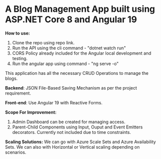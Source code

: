 # A Blog Management App built using ASP.NET Core 8 and Angular 19

**How to use:**
1. Clone the repo using repo link.
2. Run the API using the cli command - "dotnet watch run"
3. CORS Policy already included for the Angular local development and testing.
4. Run the angular app using command - "ng serve -o"


This application has all the necessary CRUD Operations to manage the blogs.

**Backend**: JSON File-Based Saving Mechanism as per the project requirement.

**Front-end**: Use Angular 19 with Reactive Forms. 


**Scope For Improvement:** 
1. Admin Dashboard can be created for managing access.
2. Parent-Child Components using Input, Ouput and Event Emitters decorators. Currently not included due to time constraints.


**Scaling Solutions:**
We can go with Azure Scale Sets and Azure Availability Sets.
We can also with Horizontal or Vertical scaling depending on scenarios.

